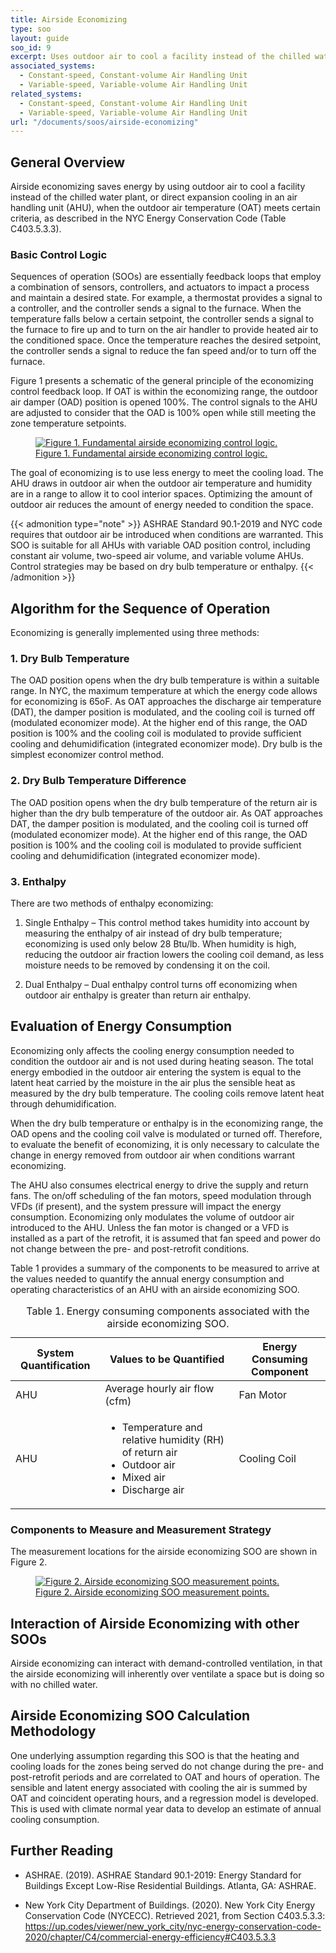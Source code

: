 ```yaml
---
title: Airside Economizing
type: soo
layout: guide
soo_id: 9
excerpt: Uses outdoor air to cool a facility instead of the chilled water plant, or direct expansion cooling in an air handling unit, when the outdoor air temperature meets certain criteria, as described in the NYC Energy Conservation Code.
associated_systems:
  - Constant-speed, Constant-volume Air Handling Unit
  - Variable-speed, Variable-volume Air Handling Unit
related_systems:
  - Constant-speed, Constant-volume Air Handling Unit
  - Variable-speed, Variable-volume Air Handling Unit
url: "/documents/soos/airside-economizing"
---
```


## General Overview

Airside economizing saves energy by using outdoor air to cool a facility instead of the chilled water plant, or direct expansion cooling in an air handling unit (AHU), when the outdoor air temperature (OAT) meets certain criteria, as described in the NYC Energy Conservation Code (Table C403.5.3.3). 

### Basic Control Logic

Sequences of operation (SOOs) are essentially feedback loops that employ a combination of sensors, controllers, and actuators to impact a process and maintain a desired state. For example, a thermostat provides a signal to a controller, and the controller sends a signal to the furnace. When the temperature falls below a certain setpoint, the controller sends a signal to the furnace to fire up and to turn on the air handler to provide heated air to the conditioned space. Once the temperature reaches the desired setpoint, the controller sends a signal to reduce the fan speed and/or to turn off the furnace.

Figure 1 presents a schematic of the general principle of the economizing control feedback loop. If OAT is within the economizing range, the outdoor air damper (OAD) position is opened 100%. The control signals to the AHU are adjusted to consider that the OAD is 100% open while still meeting the zone temperature setpoints.

<a href="/images/SOOs/SOO-09-fig-1.jpg">
    <figure class="figure mb-0 mt-3">
        <img src="/images/SOOs/SOO-09-fig-1.jpg" class="figure-img img-fluid rounded" alt="Figure 1. Fundamental airside economizing control logic.">
        <figcaption class="figure-caption text-left">Figure 1. Fundamental airside economizing control logic.</figcaption>  
    </figure>
</a>

The goal of economizing is to use less energy to meet the cooling load. The AHU draws in outdoor air when the outdoor air temperature and humidity are in a range to allow it to cool interior spaces. Optimizing the amount of outdoor air reduces the amount of energy needed to condition the space. 

{{< admonition type="note" >}}
ASHRAE Standard 90.1-2019 and NYC code requires that outdoor air be introduced when conditions are warranted. This SOO is suitable for all AHUs with variable OAD position control, including constant air volume, two-speed air volume, and variable volume AHUs. Control strategies may be based on dry bulb temperature or enthalpy.
{{< /admonition >}}

## Algorithm for the Sequence of Operation
 
Economizing is generally implemented using three methods: 

### 1. Dry Bulb Temperature 

The OAD position opens when the dry bulb temperature is within a suitable range. In NYC, the maximum temperature at which the energy code allows for economizing is 65oF. As OAT approaches the discharge air temperature (DAT), the damper position is modulated, and the cooling coil is turned off (modulated economizer mode). At the higher end of this range, the OAD position is 100% and the cooling coil is modulated to provide sufficient cooling and dehumidification (integrated economizer mode). Dry bulb is the simplest economizer control method.

### 2. Dry Bulb Temperature Difference 

The OAD position opens when the dry bulb temperature of the return air is higher than the dry bulb temperature of the outdoor air. As OAT approaches DAT, the damper position is modulated, and the cooling coil is turned off (modulated economizer mode). At the higher end of this range, the OAD position is 100% and the cooling coil is modulated to provide sufficient cooling and dehumidification (integrated economizer mode). 

### 3. Enthalpy 

There are two methods of enthalpy economizing:

1.	Single Enthalpy – This control method takes humidity into account by measuring the enthalpy of air instead of dry bulb temperature; economizing is used only below 28 Btu/lb. When humidity is high, reducing the outdoor air fraction lowers the cooling coil demand, as less moisture needs to be removed by condensing it on the coil.

2.	Dual Enthalpy – Dual enthalpy control turns off economizing when outdoor air enthalpy is greater than return air enthalpy.

## Evaluation of Energy Consumption

Economizing only affects the cooling energy consumption needed to condition the outdoor air and is not used during heating season. The total energy embodied in the outdoor air entering the system is equal to the latent heat carried by the moisture in the air plus the sensible heat as measured by the dry bulb temperature. The cooling coils remove latent heat through dehumidification.

When the dry bulb temperature or enthalpy is in the economizing range, the OAD opens and the cooling coil valve is modulated or turned off. Therefore, to evaluate the benefit of economizing, it is only necessary to calculate the change in energy removed from outdoor air when conditions warrant economizing.

The AHU also consumes electrical energy to drive the supply and return fans. The on/off scheduling of the fan motors, speed modulation through VFDs (if present), and the system pressure will impact the energy consumption. Economizing only modulates the volume of outdoor air introduced to the AHU. Unless the fan motor is changed or a VFD is installed as a part of the retrofit, it is assumed that fan speed and power do not change between the pre- and post-retrofit conditions. 

Table 1 provides a summary of the components to be measured to arrive at the values needed to quantify the annual energy consumption and operating characteristics of an AHU with an airside economizing SOO. 

<div class="table-wrapper">
<table>
    <caption>Table 1. Energy consuming components associated with the airside economizing SOO.</caption>
    <thead>
        <tr>
            <th>
                System Quantification
            </th>
            <th>
                Values to be Quantified
            </th>
            <th>
                Energy Consuming Component
            </th>
        </tr>
    <tbody>
        <tr>
            <td>
                AHU
            </td>
            <td>
                Average hourly air flow (cfm)
            </td>
            <td>
                Fan Motor
            </td>
        </tr>
        <tr>
            <td>
                AHU
            </td>
            <td>
                <ul>
                  <li>Temperature and relative humidity (RH) of return air</li>
                  <li>Outdoor air</li>
                  <li>Mixed air</li>
                  <li>Discharge air</li>
                </ul>
            </td>
            <td>
                Cooling Coil
            </td>
        </tr>
    </tbody>
</table> 
</div>

### Components to Measure and Measurement Strategy

The measurement locations for the airside economizing SOO are shown in Figure 2. 

<a href="/images/SOOs/SOO-09-fig-2.jpg">
    <figure class="figure mb-0 mt-3">
        <img src="/images/SOOs/SOO-09-fig-2.jpg" class="figure-img img-fluid rounded" alt="Figure 2. Airside economizing SOO measurement points.">
        <figcaption class="figure-caption text-left">Figure 2. Airside economizing SOO measurement points.</figcaption>  
    </figure>
</a>

## Interaction of Airside Economizing with other SOOs

Airside economizing can interact with demand-controlled ventilation, in that the airside economizing will inherently over ventilate a space but is doing so with no chilled water.  

## Airside Economizing SOO Calculation Methodology

One underlying assumption regarding this SOO is that the heating and cooling loads for the zones being served do not change during the pre- and post-retrofit periods and are correlated to OAT and hours of operation. The sensible and latent energy associated with cooling the air is summed by OAT and coincident operating hours, and a regression model is developed. This is used with climate normal year data to develop an estimate of annual cooling consumption.
 
## Further Reading

- ASHRAE. (2019). ASHRAE Standard 90.1-2019: Energy Standard for Buildings Except Low-Rise Residential Buildings. Atlanta, GA: ASHRAE.

- New York City Department of Buildings. (2020). New York City Energy Conservation Code (NYCECC). Retrieved 2021, from Section C403.5.3.3: https://up.codes/viewer/new_york_city/nyc-energy-conservation-code-2020/chapter/C4/commercial-energy-efficiency#C403.5.3.3





